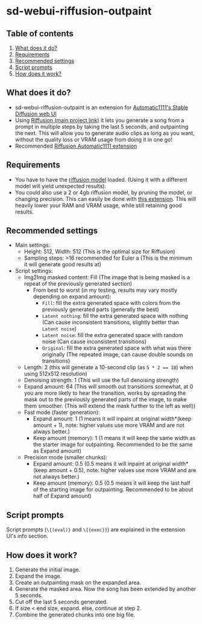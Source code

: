 # sd-webui-riffusion-outpaint
## Table of contents
1. [What does it do?](#what-does-it-do)
2. [Requirements](#requirements)
3. [Recommended settings](#recommended-settings)
4. [Script prompts](#script-prompts)
5. [How does it work?](#how-does-it-work)

## What does it do?
* sd-webui-riffusion-outpaint is an extension for
[Automatic1111's Stable Diffusion web UI](https://github.com/AUTOMATIC1111/stable-diffusion-webui)
* Using [Riffusion (main project link)](https://github.com/riffusion/riffusion) it lets you generate a song from a
prompt in multiple steps by taking the last 5 seconds, and outpainting the next. This will allow you to generate audio
clips as long as you want, without the quality loss or VRAM usage from doing it in one go!
* Recommended [Riffusion Automatic1111 extension](https://github.com/enlyth/sd-webui-riffusion)

## Requirements
* You have to have the [riffusion model](https://huggingface.co/riffusion/riffusion-model-v1) loaded. (Using it with a
different model will yield unexpected results).
* You could also use a 2 or 4gb riffusion model, by pruning the model, or changing precision. This can easily be done
with [this extension](https://github.com/Akegarasu/sd-webui-model-converter). This will heavily lower your RAM and VRAM
usage, while still retaining good results.

## Recommended settings
* Main settings:
  * Height: 512, Width: 512 (This is the optimal size for Riffusion)
  * Sampling steps: >16 recommended for Euler a (This is the minimum it will generate good results at)
* Script settings:
  * Img2Img masked content: Fill (The image that is being masked is a repeat of the previously generated section)
    * From best to worst (in my testing, results may vary mostly depending on expand amount):
      * `Fill`: fill the extra generated space with colors from the previously generated parts (generally the best)
      * `Latent nothing`: fill the extra generated space with nothing (Can cause inconsistent transitions, slightly better
        than `Latent noise`)
      * `Latent noise`: fill the extra generated space with random noise (Can cause inconsistent transitions)
      * `Original`: fill the extra generated space with what was there originally (The repeated image, can cause double
        sounds on transitions)
  * Length: 2 (this will generate a 10-second clip (as `5 * 2 == 10`) when using 512x512 resolution)
  * Denoising strength: 1 (This will use the full denoising strength)
  * Expand amount: 64 (This will smooth out transitions somewhat, at 0 you are more likely to hear the transition, works
  by spreading the mask out to the previously generated parts of the image, to make them smoother. (This will extend the
  mask further to the left as well))
  * Fast mode (faster generation):
    * Expand amount: 1 (1 means it will inpaint at original width*(keep amount + 1), note: higher values use more VRAM
    and are not always better.)
    * Keep amount (memory): 1 (1 means it will keep the same width as the starter image for outpainting.
    Recommended to be the same as Expand amount)
  * Precision mode (smaller chunks):
    * Expand amount: 0.5 (0.5 means it will inpaint at original width*(keep amount + 0.5), note: higher values use more
    VRAM and are not always better.)
    * Keep amount (memory): 0.5 (0.5 means it will keep the last half of the starting image for outpainting. Recommended
    to be about half of Expand amount)

## Script prompts
Script prompts (`\{(eval)}` and `\{{exec}}`) are explained in the extension UI's info section.

## How does it work?
1. Generate the initial image.
2. Expand the image.
3. Create an outpainting mask on the expanded area.
4. Generate the masked area. Now the song has been extended by another 5 seconds.
5. Cut off the last 5 seconds generated.
6. If size < end size, expand. else, continue at step 2.
7. Combine the generated chunks into one big file.